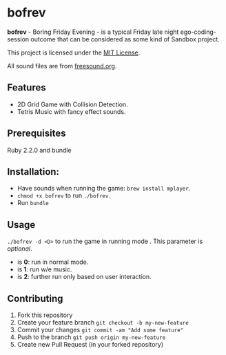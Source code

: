 # bofrev

**bofrev** - Boring Friday Evening - is a typical Friday late night ego-coding-session outcome that can be considered as some kind of Sandbox project.

This project is licensed under the [MIT License](https://github.com/simplay/bofrev/blob/master/LICENSE).

All sound files are from [freesound.org](www.freesound.org).

## Features

+ 2D Grid Game with Collision Detection.
+ Tetris Music with fancy effect sounds.

## Prerequisites

Ruby 2.2.0 and bundle

## Installation:

+ Have sounds when running the game: `brew install mplayer`.
+ `chmod +x bofrev` to run `./bofrev`.
+ Run `bundle`

## Usage

`./bofrev -d <D>` to run the game in running mode **<D>**. This parameter is _optional_.

+ <D> is **0**: run in normal mode.
+ <D> is **1**: run w/e music.
+ <D> is **2**: further run only based on user interaction.

## Contributing

1. Fork this repository
2. Create your feature branch `git checkout -b my-new-feature`
3. Commit your changes `git commit -am "Add some feature"`
4. Push to the branch `git push origin my-new-feature`
5. Create new Pull Request (in your forked repository)
